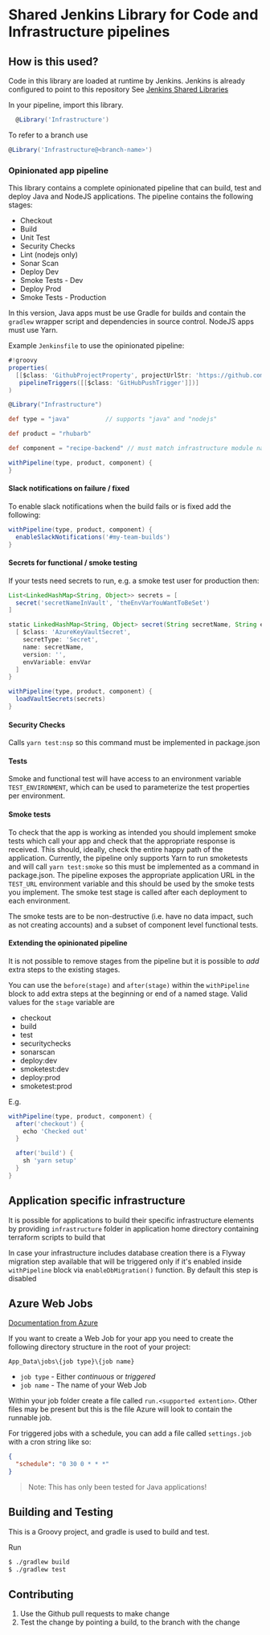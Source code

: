 # Shared Jenkins Library for Code and Infrastructure pipelines

## How is this used?
Code in this library are loaded at runtime by Jenkins.
Jenkins is already configured to point to this repository
See [Jenkins Shared Libraries](https://jenkins.io/doc/book/pipeline/shared-libraries/)

In your pipeline, import this library.

```groovy
  @Library('Infrastructure')
```

To refer to a branch use
```groovy
@Library('Infrastructure@<branch-name>')
```

### Opinionated app pipeline

This library contains a complete opinionated pipeline that can build, test and deploy Java
and NodeJS applications. The pipeline contains the following stages:

* Checkout
* Build
* Unit Test
* Security Checks
* Lint (nodejs only)
* Sonar Scan
* Deploy Dev
* Smoke Tests - Dev
* Deploy Prod
* Smoke Tests - Production

In this version, Java apps must be use Gradle for builds and contain the `gradlew` wrapper
script and dependencies in source control. NodeJS apps must use Yarn.

Example `Jenkinsfile` to use the opinionated pipeline:
```groovy
#!groovy
properties(
  [[$class: 'GithubProjectProperty', projectUrlStr: 'https://github.com/contino/moj-rhubarb-recipes-service'],
   pipelineTriggers([[$class: 'GitHubPushTrigger']])]
)

@Library("Infrastructure")

def type = "java"          // supports "java" and "nodejs"

def product = "rhubarb"

def component = "recipe-backend" // must match infrastructure module name

withPipeline(type, product, component) {
}
```

#### Slack notifications on failure / fixed
To enable slack notifications when the build fails or is fixed add the following:
```groovy
withPipeline(type, product, component) {
  enableSlackNotifications('#my-team-builds')
}
```

#### Secrets for functional / smoke testing
If your tests need secrets to run, e.g. a smoke test user for production then:
```groovy
List<LinkedHashMap<String, Object>> secrets = [
  secret('secretNameInVault', 'theEnvVarYouWantToBeSet')
]

static LinkedHashMap<String, Object> secret(String secretName, String envVar) {
  [ $class: 'AzureKeyVaultSecret',
    secretType: 'Secret',
    name: secretName,
    version: '',
    envVariable: envVar
  ]
}

withPipeline(type, product, component) {
  loadVaultSecrets(secrets)
}
```

#### Security Checks

Calls `yarn test:nsp` so this command must be implemented in package.json

#### Tests

Smoke and functional test will have access to an environment variable `TEST_ENVIRONMENT`, which can be used to parameterize the test properties per environment.

#### Smoke tests

To check that the app is working as intended you should implement smoke tests which call your app and check that the appropriate response is received.
This should, ideally, check the entire happy path of the application. Currently, the pipeline only supports Yarn to run smoketests and will call `yarn test:smoke`
so this must be implemented as a command in package.json. The pipeline exposes the appropriate application URL in the
`TEST_URL` environment variable and this should be used by the smoke tests you implement. The smoke test stage is
called after each deployment to each environment.

The smoke tests are to be non-destructive (i.e. have no data impact, such as not creating accounts) and a subset of component level functional tests.

#### Extending the opinionated pipeline

It is not possible to remove stages from the pipeline but it is possible to _add_ extra steps to the existing stages.

You can use the `before(stage)` and `after(stage)` within the `withPipeline` block to add extra steps at the beginning or end of a named stage. Valid values for the `stage` variable are

 * checkout
 * build
 * test
 * securitychecks
 * sonarscan
 * deploy:dev
 * smoketest:dev
 * deploy:prod
 * smoketest:prod

E.g.

```groovy
withPipeline(type, product, component) {
  after('checkout') {
    echo 'Checked out'
  }

  after('build') {
    sh 'yarn setup'
  }
}
```

## Application specific infrastructure
It is possible for applications to build their specific infrastructure elements by providing `infrastructure` folder in application home directory containing terraform scripts to build that

In case your infrastructure includes database creation there is a Flyway migration step available that will be triggered only if it's enabled inside `withPipeline` block via `enableDbMigration()` function. By default this step is disabled

## Azure Web Jobs
[Documentation from Azure](https://docs.microsoft.com/en-us/azure/app-service/web-sites-create-web-jobs)

If you want to create a Web Job for your app you need to create the following directory structure in the root of your project:

`App_Data\jobs\{job type}\{job name}`

* `job type` - Either *continuous* or *triggered*
* `job name` - The name of your Web Job

Within your job folder create a file called `run.<supported extention>`. Other files may be present but this is the file Azure will look to contain the runnable job.

For triggered jobs with a schedule, you can add a file called `settings.job` with a cron string like so:

```json
{
  "schedule": "0 30 0 * * *"
}
```

> Note: This has only been tested for Java applications! 

## Building and Testing
This is a Groovy project, and gradle is used to build and test.

Run
```bash
$ ./gradlew build
$ ./gradlew test
```

## Contributing

 1. Use the Github pull requests to make change
 2. Test the change by pointing a build, to the branch with the change
